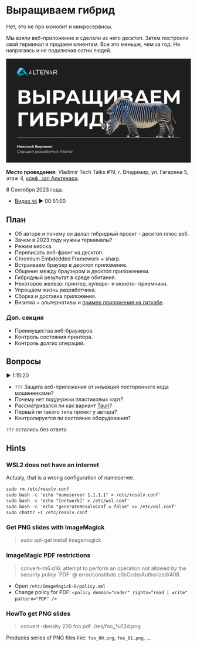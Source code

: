 # Выращиваем гибрид

Нет, это не про монолит и микросервисы.

Мы взяли веб-приложение и сделали из него десктоп. Затем построили свой терминал и продаем клиентам. Все это меньше, чем за год. Не напрягаясь и не подключая сотни людей.

![Title Slide](slides/00.png)

__Место проведения:__ Vladimir Tech Talks #19, г. Владимир, ул. Гагарина 5, этаж 4, [конф. зал Альтенара](https://yandex.ru/maps/-/CDQlNY~U).

8 Сентября 2023 года.

- [Видео `VK`](https://vk.com/video-178974757_456239042) ▶ 00:51:00

## План

- Об авторе и почему он делал гибридный проект - десктоп плюс веб.
- Зачем в 2023 году нужны терминалы?
- Режим киоска.
- Переписать веб-фронт на десктоп.
- Chromium Embdedded Framework + sharp.
- Встраиваем браузер в десктоп приложение.
- Общение между браузером и десктоп приложением.
- Гибридный результат в среде обитания.
- Некоторое железо: принтер, купюро- и монето- приемники.
- Упрощаем жизнь разработчика.
- Сборка и доставка приложения.
- Визитка + альтернативы и [пример приложения на гитхабе](https://github.com/nikvoronin/GenericBrowser).

### Доп. секция

- Преимущества веб-браузеров.
- Контроль состояния принтера.
- Контроль долгих операций.

## Вопросы

▶ 1:15:20

- `???` Защита веб-приложения от инъекций постороннего кода мошенниками?
- Почему нет поддержки пластиковых карт?
- Рассматривался ли как вариант [Tauri](https://tauri.app/)?
- Первый ли такого типа проект у автора?
- Контролируется ли состояние оборудования?

`???` остались без ответа

## Hints

### WSL2 does not have an internet

Actualy, that is a wrong configuration of nameserver.

```shell
sudo rm /etc/resolv.conf
sudo bash -c 'echo "nameserver 1.1.1.1" > /etc/resolv.conf'
sudo bash -c 'echo "[network]" > /etc/wsl.conf'
sudo bash -c 'echo "generateResolvConf = false" >> /etc/wsl.conf'
sudo chattr +i /etc/resolv.conf
```

### Get PNG slides with ImageMagick

> sudo apt-get install imagemagick

### ImageMagic PDF restrictions

> convert-im6.q16: attempt to perform an operation not allowed by the security policy `PDF' @ error/constitute.c/IsCoderAuthorized/408.

- Open `/etc/ImageMagick-6/policy.xml`
- Change policy for PDF: `<policy domain="coder" rights="read | write" pattern="PDF" />`

### HowTo get PNG slides

> convert -density 200 foo.pdf ./res/foo_%02d.png

Produces series of PNG files like: `foo_00.png`, `foo_01.png`, ...
